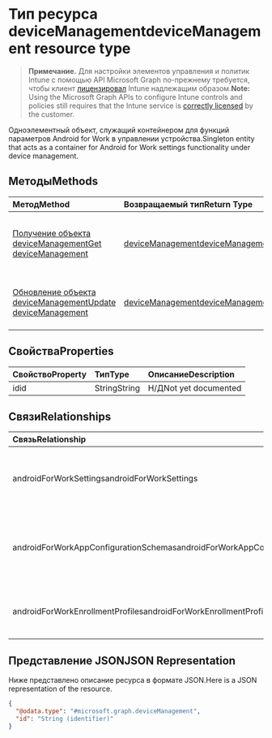 # <a name="devicemanagement-resource-type"></a><span data-ttu-id="63399-101">Тип ресурса deviceManagement</span><span class="sxs-lookup"><span data-stu-id="63399-101">deviceManagement resource type</span></span>

> <span data-ttu-id="63399-102">**Примечание.** Для настройки элементов управления и политик Intune с помощью API Microsoft Graph по-прежнему требуется, чтобы клиент [лицензировал](https://go.microsoft.com/fwlink/?linkid=839381) Intune надлежащим образом.</span><span class="sxs-lookup"><span data-stu-id="63399-102">**Note:** Using the Microsoft Graph APIs to configure Intune controls and policies still requires that the Intune service is [correctly licensed](https://go.microsoft.com/fwlink/?linkid=839381) by the customer.</span></span>

<span data-ttu-id="63399-103">Одноэлементный объект, служащий контейнером для функций параметров Android for Work в управлении устройства.</span><span class="sxs-lookup"><span data-stu-id="63399-103">Singleton entity that acts as a container for Android for Work settings functionality under device management.</span></span>
## <a name="methods"></a><span data-ttu-id="63399-104">Методы</span><span class="sxs-lookup"><span data-stu-id="63399-104">Methods</span></span>
|<span data-ttu-id="63399-105">Метод</span><span class="sxs-lookup"><span data-stu-id="63399-105">Method</span></span>|<span data-ttu-id="63399-106">Возвращаемый тип</span><span class="sxs-lookup"><span data-stu-id="63399-106">Return Type</span></span>|<span data-ttu-id="63399-107">Описание</span><span class="sxs-lookup"><span data-stu-id="63399-107">Description</span></span>|
|:---|:---|:---|
|[<span data-ttu-id="63399-108">Получение объекта deviceManagement</span><span class="sxs-lookup"><span data-stu-id="63399-108">Get deviceManagement</span></span>](../api/intune_androidforwork_devicemanagement_get.md)|[<span data-ttu-id="63399-109">deviceManagement</span><span class="sxs-lookup"><span data-stu-id="63399-109">deviceManagement</span></span>](../resources/intune_androidforwork_devicemanagement.md)|<span data-ttu-id="63399-110">Чтение свойств и связей объекта [deviceManagement](../resources/intune_androidforwork_devicemanagement.md).</span><span class="sxs-lookup"><span data-stu-id="63399-110">Read properties and relationships of [plannerTaskDetails](../resources/intune_androidforwork_devicemanagement.md) object.</span></span>|
|[<span data-ttu-id="63399-111">Обновление объекта deviceManagement</span><span class="sxs-lookup"><span data-stu-id="63399-111">Update deviceManagement</span></span>](../api/intune_androidforwork_devicemanagement_update.md)|[<span data-ttu-id="63399-112">deviceManagement</span><span class="sxs-lookup"><span data-stu-id="63399-112">deviceManagement</span></span>](../resources/intune_androidforwork_devicemanagement.md)|<span data-ttu-id="63399-113">Обновление свойств объекта [deviceManagement](../resources/intune_androidforwork_devicemanagement.md).</span><span class="sxs-lookup"><span data-stu-id="63399-113">Update the properties of a [calendar](../resources/intune_androidforwork_devicemanagement.md) object.</span></span>|

## <a name="properties"></a><span data-ttu-id="63399-114">Свойства</span><span class="sxs-lookup"><span data-stu-id="63399-114">Properties</span></span>
|<span data-ttu-id="63399-115">Свойство</span><span class="sxs-lookup"><span data-stu-id="63399-115">Property</span></span>|<span data-ttu-id="63399-116">Тип</span><span class="sxs-lookup"><span data-stu-id="63399-116">Type</span></span>|<span data-ttu-id="63399-117">Описание</span><span class="sxs-lookup"><span data-stu-id="63399-117">Description</span></span>|
|:---|:---|:---|
|<span data-ttu-id="63399-118">id</span><span class="sxs-lookup"><span data-stu-id="63399-118">id</span></span>|<span data-ttu-id="63399-119">String</span><span class="sxs-lookup"><span data-stu-id="63399-119">String</span></span>|<span data-ttu-id="63399-120">Н/Д</span><span class="sxs-lookup"><span data-stu-id="63399-120">Not yet documented</span></span>|

## <a name="relationships"></a><span data-ttu-id="63399-121">Связи</span><span class="sxs-lookup"><span data-stu-id="63399-121">Relationships</span></span>
|<span data-ttu-id="63399-122">Связь</span><span class="sxs-lookup"><span data-stu-id="63399-122">Relationship</span></span>|<span data-ttu-id="63399-123">Тип</span><span class="sxs-lookup"><span data-stu-id="63399-123">Type</span></span>|<span data-ttu-id="63399-124">Описание</span><span class="sxs-lookup"><span data-stu-id="63399-124">Description</span></span>|
|:---|:---|:---|
|<span data-ttu-id="63399-125">androidForWorkSettings</span><span class="sxs-lookup"><span data-stu-id="63399-125">androidForWorkSettings</span></span>|[<span data-ttu-id="63399-126">androidForWorkSettings</span><span class="sxs-lookup"><span data-stu-id="63399-126">androidForWorkSettings</span></span>](../resources/intune_androidforwork_androidforworksettings.md)|<span data-ttu-id="63399-127">Одноэлементная сущность параметров Android for Work.</span><span class="sxs-lookup"><span data-stu-id="63399-127">The singleton Android for Work settings entity.</span></span>|
|<span data-ttu-id="63399-128">androidForWorkAppConfigurationSchemas</span><span class="sxs-lookup"><span data-stu-id="63399-128">androidForWorkAppConfigurationSchemas</span></span>|<span data-ttu-id="63399-129">Коллекция [androidForWorkAppConfigurationSchema](../resources/intune_androidforwork_androidforworkappconfigurationschema.md)</span><span class="sxs-lookup"><span data-stu-id="63399-129">[androidForWorkAppConfigurationSchema](../resources/intune_androidforwork_androidforworkappconfigurationschema.md) collection</span></span>|<span data-ttu-id="63399-130">Сущности схемы конфигурации в приложении Android for Work.</span><span class="sxs-lookup"><span data-stu-id="63399-130">Android for Work app configuration schema entities.</span></span>|
|<span data-ttu-id="63399-131">androidForWorkEnrollmentProfiles</span><span class="sxs-lookup"><span data-stu-id="63399-131">androidForWorkEnrollmentProfiles</span></span>|<span data-ttu-id="63399-132">Коллекция [androidForWorkEnrollmentProfile](../resources/intune_androidforwork_androidforworkenrollmentprofile.md)</span><span class="sxs-lookup"><span data-stu-id="63399-132">[androidForWorkEnrollmentProfile](../resources/intune_androidforwork_androidforworkenrollmentprofile.md) collection</span></span>|<span data-ttu-id="63399-133">Сущности профиля регистрации Android for Work.</span><span class="sxs-lookup"><span data-stu-id="63399-133">Android for Work enrollment profile entities.</span></span>|

## <a name="json-representation"></a><span data-ttu-id="63399-134">Представление JSON</span><span class="sxs-lookup"><span data-stu-id="63399-134">JSON Representation</span></span>
<span data-ttu-id="63399-135">Ниже представлено описание ресурса в формате JSON.</span><span class="sxs-lookup"><span data-stu-id="63399-135">Here is a JSON representation of the resource.</span></span>
<!-- {
  "blockType": "resource",
  "keyProperty": "id",
  "@odata.type": "microsoft.graph.deviceManagement"
}
-->
``` json
{
  "@odata.type": "#microsoft.graph.deviceManagement",
  "id": "String (identifier)"
}
```



